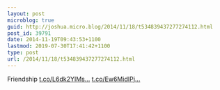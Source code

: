 ```yaml
---
layout: post
microblog: true
guid: http://joshua.micro.blog/2014/11/18/t534839437277274112.html
post_id: 39791
date: 2014-11-19T09:43:53+1100
lastmod: 2019-07-30T17:41:42+1100
type: post
url: /2014/11/18/t534839437277274112.html
---
```

Friendship [t.co/L6dk2YIMs...](http://t.co/L6dk2YIMsf) [t.co/Ew6MidIPj...](http://t.co/Ew6MidIPja)
